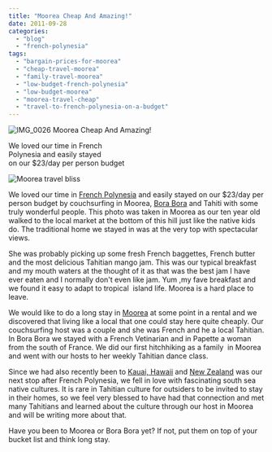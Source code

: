 ```yaml
---
title: "Moorea Cheap And Amazing!"
date: 2011-09-28
categories: 
  - "blog"
  - "french-polynesia"
tags: 
  - "bargain-prices-for-moorea"
  - "cheap-travel-moorea"
  - "family-travel-moorea"
  - "low-budget-french-polynesia"
  - "low-budget-moorea"
  - "moorea-travel-cheap"
  - "travel-to-french-polynesia-on-a-budget"
---
```


![IMG_0026](https://pub-ac94b3f306b24c0dba4238943c97f2e1.r2.dev/6a00e5502a95078833014e8a6c4d5f970d.jpg) Moorea Cheap And Amazing!

We loved our time in French  
Polynesia and easily stayed  
on our $23/day per person budget

<!--more-->

![Moorea travel bliss](https://pub-ac94b3f306b24c0dba4238943c97f2e1.r2.dev/6a00e5502a95078833014e8a6c4dd6970d.jpg)  
  
  

We loved our time in [French Polynesia](http://soultravelers3new.local/2010/10/family-travel-french-polynesia-cheaply.html "french polynesia travel cheap") and easily stayed on our $23/day per person budget by couchsurfing in Moorea, [Bora Bora](http://soultravelers3new.local/2010/11/bora-bora-on-a-cheap-budget-travel-tahiti-moorea-and-french-polynesia.html "bora bora cheap travel ") and Tahiti with some truly wonderful people. This photo was taken in Moorea as our ten year old walked to the local market at the bottom of this hill just like the native kids do. The traditional home we stayed in was at the very top with spectacular views.  
  
She was probably picking up some fresh French baggettes, French butter and the most delicious Tahitian mango jam. This was our typical breakfast and my mouth waters at the thought of it as that was the best jam I have ever eaten and I normally don't even like jam. Yum ,my fave breakfast and we found it easy to adapt to tropical  island life. Moorea is a hard place to leave.  
  
We would like to do a long stay in [Moorea](http://en.wikipedia.org/wiki/Moorea "Moorea") at some point in a rental and we discovered that living like a local that one could stay here quite cheaply. Our couchsurfing host was a couple and she was French and he a local Tahitian. In Bora Bora we stayed with a French Vetinarian and in Papette a woman from the south of France. We did our first hitchhiking as a family  in Moorea and went with our hosts to her weekly Tahitian dance class.  
  
Since we had also recently been to [Kauai, Hawaii](http://soultravelers3new.local/2011/02/sailing-the-stunning-napali-coast-of-kauai-hawaii-with-dolphins-snorkeling-fun.html "Kauai, Hawaii") and [New Zealand](http://soultravelers3new.local/2011/03/beautiful-new-zealand-kia-kaha.html "New Zealand") was our next stop after French Polynesia, we fell in love with fascinating south sea native cultures. It is rare in Tahitian culture for outsiders to be invited to stay in their homes, so we feel very blessed to have had that connection and met many Tahitians and learned about the culture through our host in Moorea and will be writing more about that.  
  
Have you been to Moorea or Bora Bora yet? If not, put them on top of your bucket list and think long stay.
